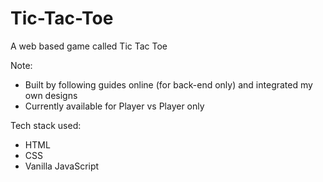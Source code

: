 # Tic-Tac-Toe
A web based game called Tic Tac Toe

Note: 
- Built by following guides online (for back-end only) and integrated my own designs 
- Currently available for Player vs Player only

Tech stack used:
  - HTML
  - CSS
  - Vanilla JavaScript

